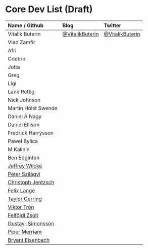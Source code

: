 # Core Dev List \(Draft\)

| Name / Github | Blog | Twitter |
| :--- | :--- | :--- |
| Vitalik Buterin | [@VitalikButerin](https://medium.com/@VitalikButerin) | [@VitalikButerin](https://twitter.com/VitalikButerin) |
| Vlad Zamfir |  |  |
| Afri |  |  |
| Cdetrio |  |  |
| Jutta |  |  |
| Greg |  |  |
| Ligi |  |  |
| Lane Rettig |  |  |
| Nick Johnson |  |  |
| Martin Holst Swende |  |  |
| Daniel A Nagy |  |  |
| Daniel Ellison |  |  |
| Fredrick Harrysson |  |  |
| Pawel Bylica |  |  |
| M Kalinin |  |  |
| Ben Edginton |  |  |
| [Jeffrey Wilcke](https://github.com/obscuren) |  |  |
| [Péter Szilágyi](https://github.com/karalabe) |  |  |
| [Christoph Jentzsch](https://github.com/CJentzsch) |  |  |
| [Felix Lange](https://github.com/fjl) |  |  |
| [Taylor Gerring](https://github.com/tgerring) |  |  |
| [Viktor Trón](https://github.com/zelig) |  |  |
| [Felföldi Zsolt](https://github.com/zsfelfoldi) |  |  |
| [Gustav-Simonsson](https://github.com/Gustav-Simonsson) |  |  |
| [Piper Merriam](https://github.com/pipermerriam?tab=overview&from=2018-06-01&to=2018-06-30) |  |  |
| [Bryant Eisenbach](https://github.com/fubuloubu) |  |  |

